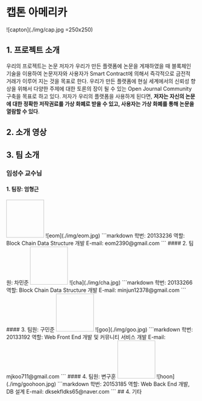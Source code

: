 # 캡톤 아메리카
![capton](./img/cap.jpg =250x250)
## 1. 프로젝트 소개
우리의 프로젝트는 논문 저자가 우리가 만든 플랫폼에 논문을 게재하였을 때 블록체인 기술을 이용하여 논문저자와 사용자가 Smart  Contract에 의해서 즉각적으로 금전적 거래가 이루어 지는 것을 목표로 한다.  우리가 만든 플랫폼에 현실 세계에서의 신뢰성 향상을 위해서 다양한 주제에 대한 토론의 장이 될 수 있는 Open Journal Community 구축을 목표로 하고 있다. 저자가 우리의 플랫폼을 사용하게 된다면, **저자는 자신의 논문에 대한 정확한 저작권료를 가상 화폐로 받을 수 있고, 사용자는 가상 화폐를 통해 논문을 열람할 수 있다**. 

## 2. 소개 영상


## 3. 팀 소개
### 임성수 교수님

#### 1.  팀장: 엄형근 
<img width="100" height="100">
![eom](./img/eom.jpg)
</img>
 ```markdown
학번: 20133236
역할: Block Chain Data Structure 개발
E-mail: eom2390@gmail.com
```
#### 2.  팀원: 차민준 
<img width="100" height="100">
![cha](./img/cha.jpg)
</img>
 ```markdown
학번: 20133266
역할: Block Chain Data Structure 개발
E-mail: minjun12378@gmail.com
```
#### 3.  팀원: 구민준
<img width="100" height="100">
![goo](./img/goo.jpg)
</img>
 ```markdown
학번: 20133192
역할: Web Front End 개발 및 커뮤니티 서비스 개발
E-mail: mjkoo711@gmail.com
```
#### 4.  팀원: 변구훈
<img width="100" height="100">
![hoon](./img/goohoon.jpg)
</img>
 ```markdown
학번: 20153185
역할: Web Back End 개발, DB 설계
E-mail: dksekfldks65@naver.com  
```
## 4. 기타



 
